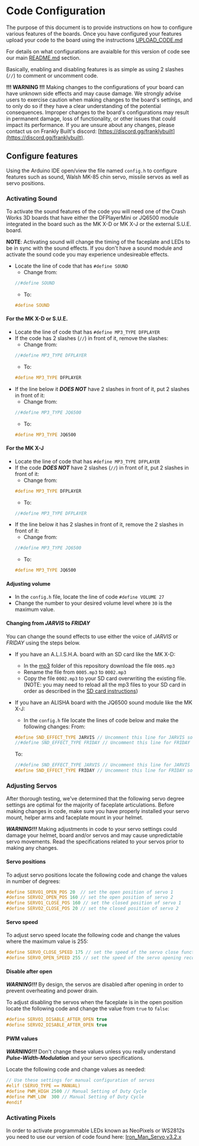 # Code Configuration

The purpose of this document is to provide instructions on how to configure various features of the boards.  Once you have configured your features upload your code to the board using the instructions [UPLOAD_CODE.md](UPLOAD_CODE.md)

For details on what configurations are avaialble for this version of code see our main [README.md](https://github.com/crashworks3d/Iron_Man_Servo?tab=readme-ov-file#feature-configurations) section.

Basically, enabling and disabling features is as simple as using 2 slashes (`//`) to comment or uncomment code.

**!!! WARNING !!!** Making changes to the configurations of your board can have unknown side effects and may cause damage. We strongly advise users to exercise caution when making changes to the board's settings, and to only do so if they have a clear understanding of the potential consequences. Improper changes to the board's configurations may result in permanent damage, loss of functionality, or other issues that could impact its performance. If you are unsure about any changes, please contact us on Frankly Built's discord: [https://discord.gg/franklybuilt](https://discord.gg/franklybuilt).

## Configure features

Using the Arduino IDE open/view the file named `config.h` to configure features such as sound, Walsh MK-85 chin servo, missile servos as well as servo positions.

### Activating Sound

To activate the sound features of the code you will need one of the Crash Works 3D boards that have either the DFPlayerMini or JQ6500 module integrated in the board such as the MK X-D or MK X-J or the external S.U.E. board.

**NOTE**: Activating sound will change the timing of the faceplate and LEDs to be in sync with the sound effects.  If you don't have a sound module and activate the sound code you may experience undesireable effects.

- Locate the line of code that has `#define SOUND`
    - Change from:
    ```C++
    //#define SOUND
    ```
    - To:
    ```C++
    #define SOUND
    ```

#### For the MK X-D or S.U.E.
- Locate the line of code that has `#define MP3_TYPE DFPLAYER`
- If the code has 2 slashes (`//`) in front of it, remove the slashes:
    - Change from:
    ```C++
    //#define MP3_TYPE DFPLAYER
    ```
    - To:
    ```C++
    #define MP3_TYPE DFPLAYER
    ```
- If the line below it **_DOES NOT_** have 2 slashes in front of it, put 2 slashes in front of it:
    - Change from:
    ```C++
    //#define MP3_TYPE JQ6500
    ```
    - To:
    ```C++
    #define MP3_TYPE JQ6500
    ```

#### For the MK X-J
- Locate the line of code that has `#define MP3_TYPE DFPLAYER`
- If the code **_DOES NOT_** have 2 slashes (`//`) in front of it, put 2 slashes in front of it:
    - Change from:
    ```C++
    #define MP3_TYPE DFPLAYER
    ```
    - To:
    ```C++
    //#define MP3_TYPE DFPLAYER
    ```
- If the line below it has 2 slashes in front of it, remove the 2 slashes in front of it:
    - Change from:
    ```C++
    //#define MP3_TYPE JQ6500
    ```
    - To:
    ```C++
    #define MP3_TYPE JQ6500
    ```
#### Adjusting volume
- In the `config.h` file, locate the line of code `#define VOLUME 27`
- Change the number to your desired volume level where `30` is the maximum value.

#### Changing from _JARVIS_ to _FRIDAY_

You can change the sound effects to use either the voice of _JARVIS_ or _FRIDAY_ using the steps below.

- If you have an A.L.I.S.H.A. board with an SD card like the MK X-D:
    - In the [mp3](https://github.com/crashworks3d/Iron_Man_Servo/tree/v3.0.1.2/mp3) folder of this repository download the file `0005.mp3`
    - Rename the file from `0005.mp3` to `0002.mp3`
    - Copy the file `0002.mp3` to your SD card overwriting the existing file.  (NOTE: you may need to reload all the mp3 files to your SD card in order as described in the [SD card instructions](https://github.com/crashworks3d/Iron_Man_Servo/blob/v3.0.1.2/instructions/Crash%20Works%203D%20-%20SD%20Card%20Formatting%20Instructions.docx.pdf))

- If you have an ALISHA board with the JQ6500 sound module like the MK X-J:
    - In the `config.h` file locate the lines of code below and make the following changes:
    From:
    ```C++
    #define SND_EFFECT_TYPE JARVIS // Uncomment this line for JARVIS sound effects
    //#define SND_EFFECT_TYPE FRIDAY // Uncomment this line for FRIDAY sound effects
    ```

    To:
    ```C++
    //#define SND_EFFECT_TYPE JARVIS // Uncomment this line for JARVIS sound effects
    #define SND_EFFECT_TYPE FRIDAY // Uncomment this line for FRIDAY sound effects
    ```

### Adjusting Servos

After thorough testing, we've determined that the following servo degree settings are optimal for the majority of faceplate articulations.  Before making changes in code, make sure you have properly installed your servo mount, helper arms and faceplate mount in your helmet.

**_WARNING!!!_** Making adjustments in code to your servo settings could damage your helmet, board and/or servos and may cause unpredictable servo movements.  Read the specifications related to your servos prior to making any changes.

#### Servo positions

To adjust servo positions locate the following code and change the values in number of degrees:

```C++
#define SERVO1_OPEN_POS 20  // set the open position of servo 1
#define SERVO2_OPEN_POS 160 // set the open position of servo 2
#define SERVO1_CLOSE_POS 160 // set the closed position of servo 1
#define SERVO2_CLOSE_POS 20 // set the closed position of servo 2
```

#### Servo speed

To adjust servo speed locate the following code and change the values where the maximum value is 255:

```C++
#define SERVO_CLOSE_SPEED 175 // set the speed of the servo close function
#define SERVO_OPEN_SPEED 255 // set the speed of the servo opening recommend set to max speed to aid in lift
```

#### Disable after open

**_WARNING!!!_** By design, the servos are disabled after opening in order to prevent overheating and power drain.

To adjust disabling the servos when the faceplate is in the open position locate the following code and change the value from `true` to `false`:

```C++
#define SERVO1_DISABLE_AFTER_OPEN true
#define SERVO2_DISABLE_AFTER_OPEN true
```

#### PWM values

**_WARNING!!!_** Don't change these values unless you really understand **_Pulse-Width-Modulation_** and your servo specifications.

Locate the following code and change values as needed:
```C++
// Use these settings for manual configuration of servos
#elif (SERVO_TYPE == MANUAL)
#define PWM_HIGH 2500 // Manual Setting of Duty Cycle
#define PWM_LOW  300 // Manual Setting of Duty Cycle
#endif
```

### Activating Pixels

In order to activate programmable LEDs known as NeoPixels or WS2812s you need to use our version of code found here: [Iron_Man_Servo v3.2.x](https://github.com/crashworks3d/Iron_Man_Servo/tree/v3.2.x)
